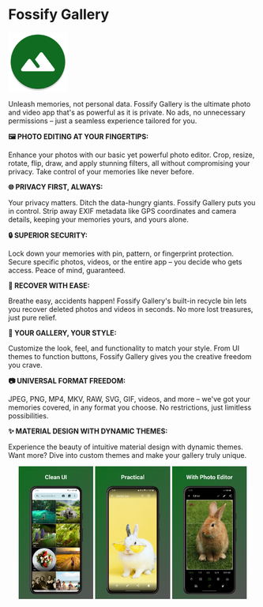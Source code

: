 # Fossify Gallery

<img alt="Logo" src="graphics/icon.webp" width="120" />

Unleash memories, not personal data. Fossify Gallery is the ultimate photo and video app that's as powerful as it is private. No ads, no unnecessary permissions – just a seamless experience tailored for you.

**🖼️ PHOTO EDITING AT YOUR FINGERTIPS:**

Enhance your photos with our basic yet powerful photo editor. Crop, resize, rotate, flip, draw, and apply stunning filters, all without compromising your privacy. Take control of your memories like never before.

**🌐 PRIVACY FIRST, ALWAYS:**

Your privacy matters. Ditch the data-hungry giants. Fossify Gallery puts you in control. Strip away EXIF metadata like GPS coordinates and camera details, keeping your memories yours, and yours alone.

**🔒 SUPERIOR SECURITY:**

Lock down your memories with pin, pattern, or fingerprint protection. Secure specific photos, videos, or the entire app – you decide who gets access. Peace of mind, guaranteed.

**🔄 RECOVER WITH EASE:**

Breathe easy, accidents happen! Fossify Gallery's built-in recycle bin lets you recover deleted photos and videos in seconds. No more lost treasures, just pure relief.

**🎨 YOUR GALLERY, YOUR STYLE:**

Customize the look, feel, and functionality to match your style. From UI themes to function buttons, Fossify Gallery gives you the creative freedom you crave.

**📷 UNIVERSAL FORMAT FREEDOM:**

JPEG, PNG, MP4, MKV, RAW, SVG, GIF, videos, and more – we've got your memories covered, in any format you choose. No restrictions, just limitless possibilities.

**✨ MATERIAL DESIGN WITH DYNAMIC THEMES:**

Experience the beauty of intuitive material design with dynamic themes. Want more? Dive into custom themes and make your gallery truly unique.

<div align="center">
<img alt="App image" src="fastlane/metadata/android/en-US/images/phoneScreenshots/1_en-US.png" width="30%">
<img alt="App image" src="fastlane/metadata/android/en-US/images/phoneScreenshots/2_en-US.png" width="30%">
<img alt="App image" src="fastlane/metadata/android/en-US/images/phoneScreenshots/3_en-US.png" width="30%">
</div>
